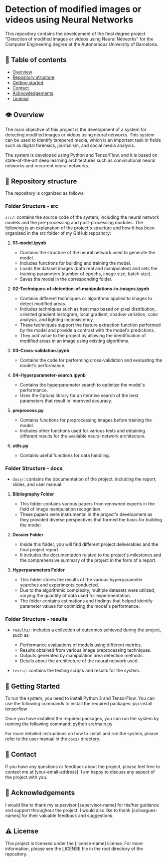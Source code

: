 # Detection of modified images or videos using Neural Networks

This repository contains the development of the final degree project "Detection of modified images or videos using Neural Networks" for the Computer Engineering degree at the Autonomous University of Barcelona.

## :abacus: Table of contents

- [Overview](#overview)
- [Repository structure](#repository-structure)
- [Getting started](#getting-started)
- [Contact](#contact)
- [Acknowledgements](#acknowledgements)
- [License](#license)

## :eye: Overview

The main objective of this project is the development of a system for detecting modified images or videos using neural networks. This system can be used to identify tampered media, which is an important task in fields such as digital forensics, journalism, and social media analysis.

The system is developed using Python and TensorFlow, and it is based on state-of-the-art deep learning architectures such as convolutional neural networks and recurrent neural networks.

## :key: Repository structure

The repository is organized as follows:
### Folder Structure - src
`src/`: contains the source code of the system, including the neural network models and the pre-processing and post-processing modules.
The following is an explanation of the project's structure and how it has been organized in the src folder of my GitHub repository:

1. **01-model.ipynb**
   - Contains the structure of the neural network used to generate the model.
   - Includes functions for building and training the model.
   - Loads the dataset images (both real and manipulated) and sets the training parameters (number of epochs, image size, batch size).
   - Saves the model in the corresponding folder.

2. **02-Techniques-of-detection-of-manipulations-in-images.ipynb**
   - Contains different techniques or algorithms applied to images to detect modified areas.
   - Includes techniques such as heat map based on pixel distribution, oriented gradient histogram, local gradient, shadow variation, color analysis, and lighting inconsistency.
   - These techniques support the feature extraction function performed by the model and provide a contrast with the model's predictions.
   - They add value to the project by allowing the identification of modified areas in an image using existing algorithms.

3. **03-Cross-validation.ipynb**
   - Contains the code for performing cross-validation and evaluating the model's performance.

4. **04-Hyperparameter-search.ipynb**
   - Contains the hyperparameter search to optimize the model's performance.
   - Uses the Optuna library for an iterative search of the best parameters that result in improved accuracy.

5. **preprocess.py**
   - Contains functions for preprocessing images before training the model.
   - Includes other functions used for various tests and obtaining different results for the available neural network architecture.

6. **utils.py**
   - Contains useful functions for data handling.
### Folder Structure - docs
- `docs/`: contains the documentation of the project, including the report, slides, and user manual
1. **Bibliography Folder**
   - This folder contains various papers from renowned experts in the field of image manipulation recognition.
   - These papers were instrumental in the project's development as they provided diverse perspectives that formed the basis for building the model.

2. **Dossier Folder**
   - Inside this folder, you will find different project deliverables and the final project report.
   - It includes the documentation related to the project's milestones and the comprehensive summary of the project in the form of a report.

3. **Hyperparameters Folder**
   - This folder stores the results of the various hyperparameter searches and experiments conducted.
   - Due to the algorithmic complexity, multiple datasets were utilized, varying the quantity of data used for experimentation.
   - The folder contains estimations and findings that helped identify parameter values for optimizing the model's performance.
### Folder Structure - results
 - `results/`: includes a collection of outcomes achieved during the project, such as:
    - Performance evaluations of models using different metrics.
    - Results obtained from various image preprocessing techniques.
    - Outputs generated by manipulation area detection methods.
    - Details about the architecture of the neural network used.
   
- `tests/`: contains the testing scripts and results for the system.

## 	:toolbox: Getting Started

To run the system, you need to install Python 3 and TensorFlow. You can use the following commands to install the required packages:
pip install tensorflow

Once you have installed the required packages, you can run the system by running the following command:
python src/main.py


For more detailed instructions on how to install and run the system, please refer to the user manual in the `docs/` directory.

## :handshake: Contact

If you have any questions or feedback about the project, please feel free to contact me at [your-email-address]. I am happy to discuss any aspect of the project with you.

## :gem: Acknowledgements

I would like to thank my supervisor [supervisor-name] for his/her guidance and support throughout the project. I would also like to thank [colleagues-names] for their valuable feedback and suggestions.

## :warning: License

This project is licensed under the [license-name] license. For more information, please see the LICENSE file in the root directory of the repository.

